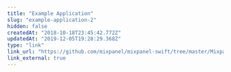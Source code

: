 ```yaml
---
title: "Example Application"
slug: "example-application-2"
hidden: false
createdAt: "2018-10-18T23:45:42.772Z"
updatedAt: "2019-12-05T19:28:29.368Z"
type: "link"
link_url: "https://github.com/mixpanel/mixpanel-swift/tree/master/MixpanelDemo/MixpanelDemo"
link_external: true
---
```

